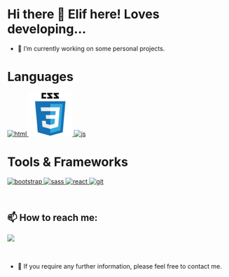 # Hi there 👋 Elif here! Loves developing...

- 🔭 I’m currently working on some personal projects.

# Languages

<a href="#" target="_blank"> <img src="https://img.favpng.com/4/23/21/responsive-web-design-html-computer-icons-css3-world-wide-web-consortium-png-favpng-N5Cgzsntj8KuEqXAzrfGCnF2X.jpg" alt="html" height="100"/> </a>
<a href="#" target="_blank"> <img src="https://raw.githubusercontent.com/devicons/devicon/master/icons/css3/css3-original-wordmark.svg" alt="css" height="100"/> </a> 
<a href="#" target="_blank"> <img src="https://cdn.icon-icons.com/icons2/2108/PNG/512/javascript_icon_130900.png" alt="js" height="100"/> </a>

# Tools & Frameworks

<a href="#" target="_blank"> <img src="https://cdn.icon-icons.com/icons2/2415/PNG/512/bootstrap_plain_wordmark_logo_icon_146620.png" alt="bootstrap" height="100"/> </a>
<a href="#" target="_blank"> <img src="https://www.logolynx.com/images/logolynx/79/7939e83c919fd6e10c8b92b9d3460f6b.png" alt="sass" height="100"/> </a> 
<a href="#" target="_blank"> <img src="https://cdn.icon-icons.com/icons2/2415/PNG/512/react_original_wordmark_logo_icon_146375.png" alt="react" height="100"/> </a>
<a href="#" target="_blank"> <img src="https://www.vectorlogo.zone/logos/git-scm/git-scm-icon.svg" alt="git" height="100"/> </a> 

 <br> 

## 📫 How to reach me: <br>

[![](https://img.shields.io/badge/linkedin-%230077B5.svg?&style=for-the-badge&logo=linkedin&logoColor=white)](https://www.linkedin.com/in/elif-ulug/)

<br>

- 💬 If you require any further information, please feel free to contact me.
